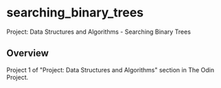 # searching_binary_trees
Project: Data Structures and Algorithms - Searching Binary Trees

## Overview
Project 1 of "Project: Data Structures and Algorithms" section in The Odin Project.  

